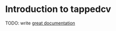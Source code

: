 # Introduction to tappedcv

TODO: write [great documentation](http://jacobian.org/writing/great-documentation/what-to-write/)
